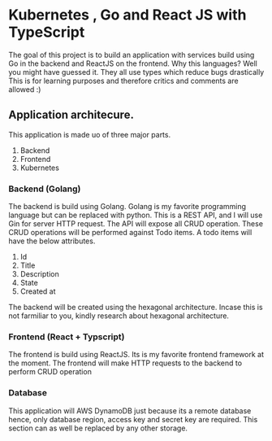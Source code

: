 # Kubernetes , Go and React JS with TypeScript
The goal of this project is to build an application with services build using Go in the backend and ReactJS on the frontend.
Why this languages? Well you might have guessed it. They all use types which reduce bugs drastically
This is for learning purposes and therefore critics and comments are allowed :)

## Application architecure.
This application is made uo of three major parts.
1. Backend
2. Frontend
3. Kubernetes

### Backend (Golang)
The backend is build using Golang. Golang is my favorite programming language but can be replaced with python.
This is a REST API, and I will use Gin for server HTTP request.
The API will expose all CRUD operation. These CRUD operations will be performed against Todo items.
A todo items will have the below attributes.
1. Id
2. Title
3. Description
4. State
5. Created at

The backend will be created using the hexagonal architecture. Incase this is not farmiliar to you, kindly research about hexagonal architecture.

### Frontend (React + Typscript)
The frontend is build using ReactJS. Its is my favorite frontend framework at the moment.
The frontend will make HTTP requests to the backend to perform CRUD operation

### Database 
This application will AWS DynamoDB just because its a remote database hence, only database region, access key and secret key are required.
This section can as well be replaced by any other storage.


